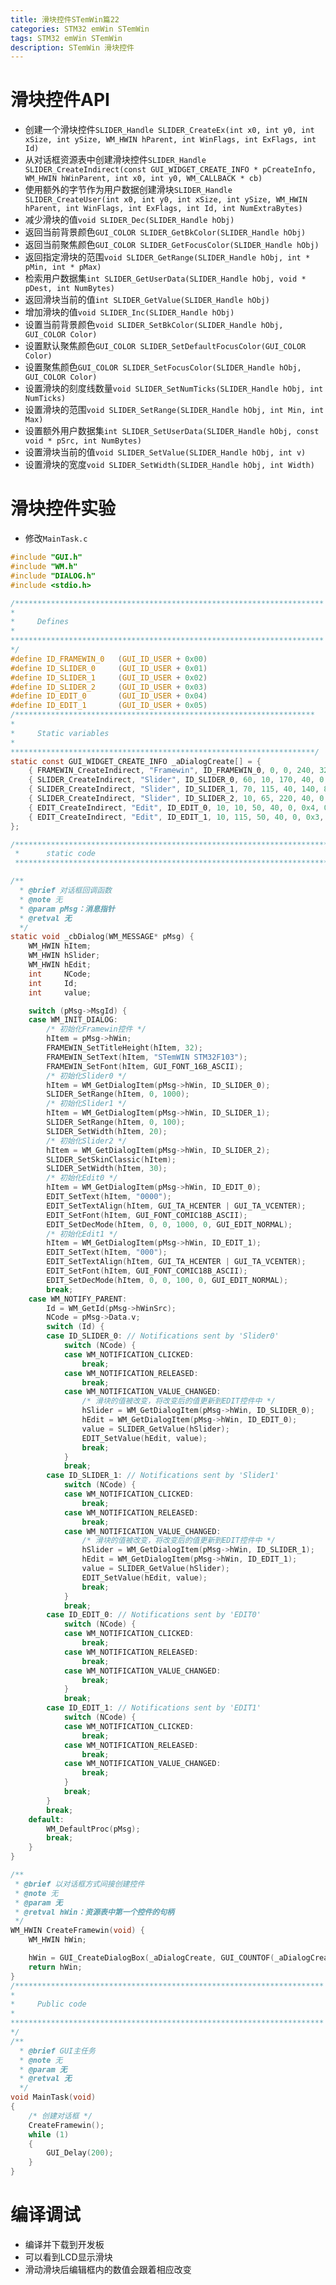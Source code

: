 ```yaml
---
title: 滑块控件STemWin篇22
categories: STM32 emWin STemWin
tags: STM32 emWin STemWin
description: STemWin 滑块控件
---
```

# 滑块控件API
- 创建一个滑块控件`SLIDER_Handle SLIDER_CreateEx(int x0, int y0, int xSize, int ySize, WM_HWIN hParent, int WinFlags, int ExFlags, int Id)`
- 从对话框资源表中创建滑块控件`SLIDER_Handle SLIDER_CreateIndirect(const GUI_WIDGET_CREATE_INFO * pCreateInfo, WM_HWIN hWinParent, int x0, int y0, WM_CALLBACK * cb)`
- 使用额外的字节作为用户数据创建滑块`SLIDER_Handle SLIDER_CreateUser(int x0, int y0, int xSize, int ySize, WM_HWIN hParent, int WinFlags, int ExFlags, int Id, int NumExtraBytes)`
- 减少滑块的值`void SLIDER_Dec(SLIDER_Handle hObj)`
- 返回当前背景颜色`GUI_COLOR SLIDER_GetBkColor(SLIDER_Handle hObj)`
- 返回当前聚焦颜色`GUI_COLOR SLIDER_GetFocusColor(SLIDER_Handle hObj)`
- 返回指定滑块的范围`void SLIDER_GetRange(SLIDER_Handle hObj, int * pMin, int * pMax)`
- 检索用户数据集`int SLIDER_GetUserData(SLIDER_Handle hObj, void * pDest, int NumBytes)`
- 返回滑块当前的值`int SLIDER_GetValue(SLIDER_Handle hObj)`
- 增加滑块的值`void SLIDER_Inc(SLIDER_Handle hObj)`
- 设置当前背景颜色`void SLIDER_SetBkColor(SLIDER_Handle hObj, GUI_COLOR Color)`
- 设置默认聚焦颜色`GUI_COLOR SLIDER_SetDefaultFocusColor(GUI_COLOR Color)`
- 设置聚焦颜色`GUI_COLOR SLIDER_SetFocusColor(SLIDER_Handle hObj, GUI_COLOR Color)`
- 设置滑块的刻度线数量`void SLIDER_SetNumTicks(SLIDER_Handle hObj, int NumTicks)`
- 设置滑块的范围`void SLIDER_SetRange(SLIDER_Handle hObj, int Min, int Max)`
- 设置额外用户数据集`int SLIDER_SetUserData(SLIDER_Handle hObj, const void * pSrc, int NumBytes)`
- 设置滑块当前的值`void SLIDER_SetValue(SLIDER_Handle hObj, int v)`
- 设置滑块的宽度`void SLIDER_SetWidth(SLIDER_Handle hObj, int Width)`

# 滑块控件实验
- 修改`MainTask.c`

```c
#include "GUI.h"
#include "WM.h"
#include "DIALOG.h"
#include <stdio.h>

/*********************************************************************
*
*     Defines
*
**********************************************************************
*/
#define ID_FRAMEWIN_0   (GUI_ID_USER + 0x00)
#define ID_SLIDER_0     (GUI_ID_USER + 0x01)
#define ID_SLIDER_1     (GUI_ID_USER + 0x02)
#define ID_SLIDER_2     (GUI_ID_USER + 0x03)
#define ID_EDIT_0       (GUI_ID_USER + 0x04)
#define ID_EDIT_1       (GUI_ID_USER + 0x05)
/*******************************************************************
*
*     Static variables
*
********************************************************************/
static const GUI_WIDGET_CREATE_INFO _aDialogCreate[] = {
    { FRAMEWIN_CreateIndirect, "Framewin", ID_FRAMEWIN_0, 0, 0, 240, 320, 0, 0x0, 0 },
    { SLIDER_CreateIndirect, "Slider", ID_SLIDER_0, 60, 10, 170, 40, 0, 0x0, 0 },
    { SLIDER_CreateIndirect, "Slider", ID_SLIDER_1, 70, 115, 40, 140, 8, 0x0, 0 },
    { SLIDER_CreateIndirect, "Slider", ID_SLIDER_2, 10, 65, 220, 40, 0, 0x0, 0 },
    { EDIT_CreateIndirect, "Edit", ID_EDIT_0, 10, 10, 50, 40, 0, 0x4, 0 },
    { EDIT_CreateIndirect, "Edit", ID_EDIT_1, 10, 115, 50, 40, 0, 0x3, 0 },
};

/*******************************************************************************
 *      static code
 ******************************************************************************/

/**
  * @brief 对话框回调函数
  * @note 无
  * @param pMsg：消息指针
  * @retval 无
  */
static void _cbDialog(WM_MESSAGE* pMsg) {
    WM_HWIN hItem;
    WM_HWIN hSlider;
    WM_HWIN hEdit;
    int     NCode;
    int     Id;
    int     value;

    switch (pMsg->MsgId) {
    case WM_INIT_DIALOG:
        /* 初始化Framewin控件 */
        hItem = pMsg->hWin;
        FRAMEWIN_SetTitleHeight(hItem, 32);
        FRAMEWIN_SetText(hItem, "STemWIN STM32F103");
        FRAMEWIN_SetFont(hItem, GUI_FONT_16B_ASCII);
        /* 初始化Slider0 */
        hItem = WM_GetDialogItem(pMsg->hWin, ID_SLIDER_0);
        SLIDER_SetRange(hItem, 0, 1000);
        /* 初始化Slider1 */
        hItem = WM_GetDialogItem(pMsg->hWin, ID_SLIDER_1);
        SLIDER_SetRange(hItem, 0, 100);
        SLIDER_SetWidth(hItem, 20);
        /* 初始化Slider2 */
        hItem = WM_GetDialogItem(pMsg->hWin, ID_SLIDER_2);
        SLIDER_SetSkinClassic(hItem);
        SLIDER_SetWidth(hItem, 30);
        /* 初始化Edit0 */
        hItem = WM_GetDialogItem(pMsg->hWin, ID_EDIT_0);
        EDIT_SetText(hItem, "0000");
        EDIT_SetTextAlign(hItem, GUI_TA_HCENTER | GUI_TA_VCENTER);
        EDIT_SetFont(hItem, GUI_FONT_COMIC18B_ASCII);
        EDIT_SetDecMode(hItem, 0, 0, 1000, 0, GUI_EDIT_NORMAL);
        /* 初始化Edit1 */
        hItem = WM_GetDialogItem(pMsg->hWin, ID_EDIT_1);
        EDIT_SetText(hItem, "000");
        EDIT_SetTextAlign(hItem, GUI_TA_HCENTER | GUI_TA_VCENTER);
        EDIT_SetFont(hItem, GUI_FONT_COMIC18B_ASCII);
        EDIT_SetDecMode(hItem, 0, 0, 100, 0, GUI_EDIT_NORMAL);
        break;
    case WM_NOTIFY_PARENT:
        Id = WM_GetId(pMsg->hWinSrc);
        NCode = pMsg->Data.v;
        switch (Id) {
        case ID_SLIDER_0: // Notifications sent by 'Slider0'
            switch (NCode) {
            case WM_NOTIFICATION_CLICKED:
                break;
            case WM_NOTIFICATION_RELEASED:
                break;
            case WM_NOTIFICATION_VALUE_CHANGED:
                /* 滑块的值被改变，将改变后的值更新到EDIT控件中 */
                hSlider = WM_GetDialogItem(pMsg->hWin, ID_SLIDER_0);
                hEdit = WM_GetDialogItem(pMsg->hWin, ID_EDIT_0);
                value = SLIDER_GetValue(hSlider);
                EDIT_SetValue(hEdit, value);
                break;
            }
            break;
        case ID_SLIDER_1: // Notifications sent by 'Slider1'
            switch (NCode) {
            case WM_NOTIFICATION_CLICKED:
                break;
            case WM_NOTIFICATION_RELEASED:
                break;
            case WM_NOTIFICATION_VALUE_CHANGED:
                /* 滑块的值被改变，将改变后的值更新到EDIT控件中 */
                hSlider = WM_GetDialogItem(pMsg->hWin, ID_SLIDER_1);
                hEdit = WM_GetDialogItem(pMsg->hWin, ID_EDIT_1);
                value = SLIDER_GetValue(hSlider);
                EDIT_SetValue(hEdit, value);
                break;
            }
            break;
        case ID_EDIT_0: // Notifications sent by 'EDIT0'
            switch (NCode) {
            case WM_NOTIFICATION_CLICKED:
                break;
            case WM_NOTIFICATION_RELEASED:
                break;
            case WM_NOTIFICATION_VALUE_CHANGED:
                break;
            }
            break;
        case ID_EDIT_1: // Notifications sent by 'EDIT1'
            switch (NCode) {
            case WM_NOTIFICATION_CLICKED:
                break;
            case WM_NOTIFICATION_RELEASED:
                break;
            case WM_NOTIFICATION_VALUE_CHANGED:
                break;
            }
            break;
        }
        break;
    default:
        WM_DefaultProc(pMsg);
        break;
    }
}

/**
 * @brief 以对话框方式间接创建控件
 * @note 无
 * @param 无
 * @retval hWin：资源表中第一个控件的句柄
 */
WM_HWIN CreateFramewin(void) {
    WM_HWIN hWin;

    hWin = GUI_CreateDialogBox(_aDialogCreate, GUI_COUNTOF(_aDialogCreate), _cbDialog, WM_HBKWIN, 0, 0);
    return hWin;
}
/*********************************************************************
*
*     Public code
*
**********************************************************************
*/
/**
  * @brief GUI主任务
  * @note 无
  * @param 无
  * @retval 无
  */
void MainTask(void)
{
    /* 创建对话框 */
    CreateFramewin();
    while (1)
    {
        GUI_Delay(200);
    }
}

```
# 编译调试
- 编译并下载到开发板
- 可以看到LCD显示滑块
- 滑动滑块后编辑框内的数值会跟着相应改变